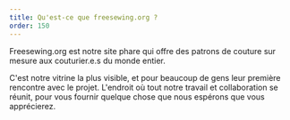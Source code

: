 ```yaml
---
title: Qu'est-ce que freesewing.org ?
order: 150
---
```


Freesewing.org est notre site phare qui offre des patrons de couture sur mesure aux couturier.e.s du monde entier.

C'est notre vitrine la plus visible, et pour beaucoup de gens leur première rencontre avec le projet. L'endroit où tout notre travail et collaboration se réunit, pour vous fournir quelque chose que nous espérons que vous apprécierez.

